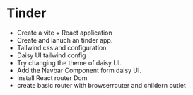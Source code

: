 # Tinder

- Create a vite + React application
- Create and lanuch an tinder app.
- Tailwind css and configuration
- Daisy UI tailwind config
- Try changing the theme of daisy UI.
- Add the Navbar Component form daisy UI.
- Install React router Dom
- create basic router with browserrouter and childern outlet



